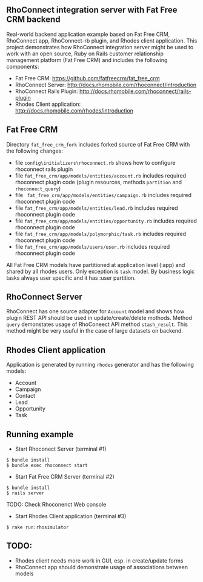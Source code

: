 RhoConnect integration server with Fat Free CRM backend
-------------------------------------------------------------
Real-world backend application example based on Fat Free CRM, RhoConnect app, RhoConnect-rb plugin, and Rhodes client application.
This project demonstrates how RhoConnect integration server might be used to work with an open source, Ruby on Rails customer relationship management platform (Fat Free CRM) and includes the following components:

* Fat Free CRM: <https://github.com/fatfreecrm/fat_free_crm>
* RhoConnect Server: <http://docs.rhomobile.com/rhoconnect/introduction>
* RhoConnect Rails Plugin: <http://docs.rhomobile.com/rhoconnect/rails-plugin>
* Rhodes Client application: <http://docs.rhomobile.com/rhodes/introduction>

Fat Free CRM
-------------------------------------------------------------
Directory `fat_free_crm_fork` includes forked source of Fat Free CRM with the following changes:

* file `config\initializers\rhoconnect.rb` shows how to configure rhoconnect rails plugin
* file `fat_free_crm/app/models/entities/account.rb` includes required rhoconnect plugin code (plugin resources, methods `partition` and `rhoconnect_query`)
* file ` fat_free_crm/app/models/entities/campaign.rb` includes required rhoconnect plugin code
* file `fat_free_crm/app/models/entities/lead.rb` includes required rhoconnect plugin code
* file `fat_free_crm/app/models/entities/opportunity.rb` includes required rhoconnect plugin code
* file `fat_free_crm/app/models/polymorphic/task.rb` includes required rhoconnect plugin code
* file `fat_free_crm/app/models/users/user.rb` includes required rhoconnect plugin code

All Fat Free CRM models have partitioned at application level (:app) and shared by all rhodes users. Only exception is `task` model. By business logic tasks always user specific and it  has :user partition.


RhoConnect Server
-------------------------------------------------------------

RhoConnect has one source adapter for `Account` model and shows how plugin REST API should be used in update/create/delete mothods.
Method `query` demonstates usage of RhoConeect API method `stash_result`. This method might be very usuful in the case of
large datasets on backend.

Rhodes Client application
-------------------------------------------------------------
Application is generated by running `rhodes` generator and has the following models:

* Account
* Campaign
* Contact
* Lead
* Opportunity
* Task

Running example
-------------------------------------------------------------

* Start Rhoconect Server (terminal #1)

```
$ bundle install
$ bundle exec rhoconnect start
```

* Start Fat Free CRM Server (terminal #2)

```
$ bundle install
$ rails server
```

TODO: Check Rhoconenct Web console

* Start Rhodes Client application (terminal #3)

```
$ rake run:rhosimulator
```

TODO:
-------------------------------------------------------------
* Rhodes client needs more work in GUI, esp. in create/update forms
* RhoConnect app should demonstrate usage of associations between models

